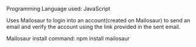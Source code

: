 Programming Language used: JavaScript


Uses Mailosaur to login into an account(created on Mailosaur) to send an email and verify the account using the link provided in the sent email.


Mailosaur install command: npm install mailosaur
  
  
